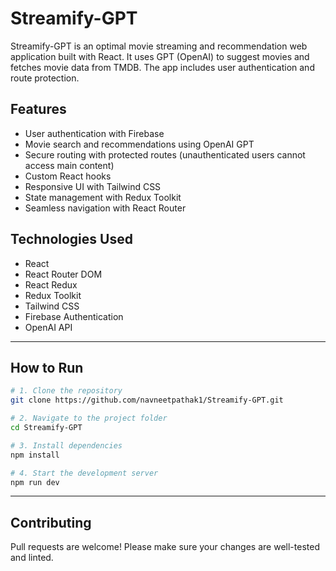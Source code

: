 # Streamify-GPT

Streamify-GPT is an optimal movie streaming and recommendation web application built with React. It uses GPT (OpenAI) to suggest movies and fetches movie data from TMDB. The app includes user authentication and route protection.

## Features

- User authentication with Firebase
- Movie search and recommendations using OpenAI GPT
- Secure routing with protected routes (unauthenticated users cannot access main content)
- Custom React hooks
- Responsive UI with Tailwind CSS
- State management with Redux Toolkit
- Seamless navigation with React Router

## Technologies Used

- React
- React Router DOM
- React Redux
- Redux Toolkit
- Tailwind CSS
- Firebase Authentication
- OpenAI API

---

## How to Run

```bash
# 1. Clone the repository
git clone https://github.com/navneetpathak1/Streamify-GPT.git

# 2. Navigate to the project folder
cd Streamify-GPT

# 3. Install dependencies
npm install

# 4. Start the development server
npm run dev
```

---

## Contributing

Pull requests are welcome! Please make sure your changes are well-tested and linted.